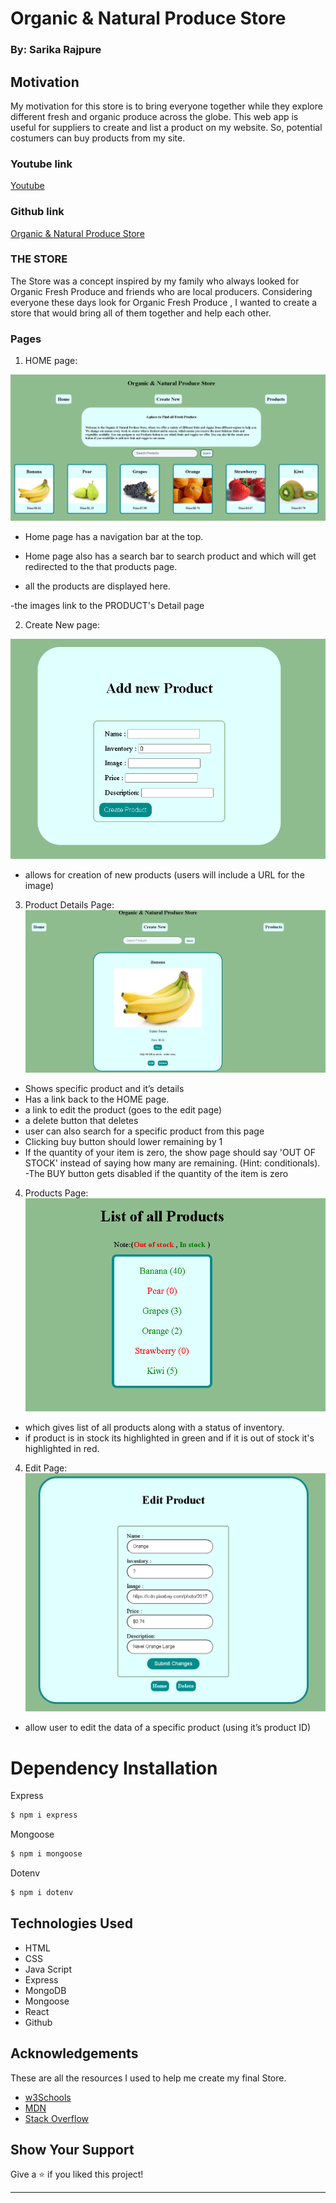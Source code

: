# Organic & Natural Produce Store
### By: Sarika Rajpure
## Motivation

My motivation for this store is to bring everyone together while they explore different fresh and organic produce across the globe. This web app is useful for suppliers to create and list a product on my website. So, potential costumers can buy products from my site.

### Youtube link 
[Youtube](https://youtu.be/)
### Github link 
[Organic & Natural Produce Store](https://github.com/SarikaRAJPURE/ProductStore.git)

### THE STORE 

The Store was a concept inspired by my family who always looked for Organic Fresh Produce and friends who are local producers. Considering everyone these days look for Organic Fresh Produce , I wanted to create a store that would bring all of them together and help each other. 

### Pages

1. HOME page:

![Home Page](Home.png)

- Home page has a navigation bar at the top.
- Home page also has a search bar to search product and which will get redirected to the that products page.

- all the products are displayed here.

-the images link to the PRODUCT's Detail page

2. Create New page:

![Create new](New.png)

- allows for creation of new products (users will include a URL for the image)


3. Product Details Page:
![Product](Product.png)

- Shows specific product and it’s details
- Has a link back to the HOME page.
- a link to edit the product (goes to the edit page)
- a delete button that deletes
- user can also search for a specific product from this page
- Clicking buy button should lower remaining by 1
- If the quantity of your item is zero, the show page should say 'OUT OF STOCK' instead of saying how many are remaining. (Hint: conditionals).
-The BUY button gets disabled if the quantity of the item is zero

4. Products Page:
![Products List Page](ProductsList.png)

- which gives list of all products along with a status of inventory.
-  if product is in stock its highlighted in green and if it is out of stock it's highlighted in red.

4. Edit Page:
![Edit Page](Edit.png)

- allow user to edit the data of a specific product (using it’s product ID)

Dependency Installation
============

Express 
```bash
$ npm i express
```

Mongoose 
```bash
$ npm i mongoose
```
Dotenv
```bash
$ npm i dotenv
```


## Technologies Used
- HTML
- CSS
- Java Script
- Express
- MongoDB
- Mongoose
- React
- Github

## Acknowledgements

These are all the resources I used to help me create my final Store. 

- [w3Schools](https://www.w3schools.com/default.asp)
- [MDN](https://developer.mozilla.org/en-US/)
- [Stack Overflow](https://stackoverflow.com/questions/4747520/simple-css-form-layout)


## Show Your Support

Give a ⭐️ if you liked this project!

---




